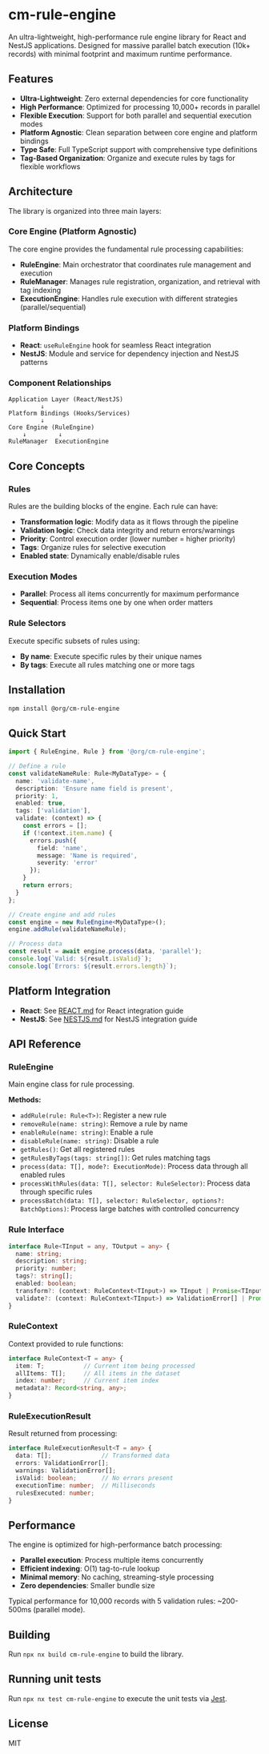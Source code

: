 # cm-rule-engine

An ultra-lightweight, high-performance rule engine library for React and NestJS applications. Designed for massive parallel batch execution (10k+ records) with minimal footprint and maximum runtime performance.

## Features

- **Ultra-Lightweight**: Zero external dependencies for core functionality
- **High Performance**: Optimized for processing 10,000+ records in parallel
- **Flexible Execution**: Support for both parallel and sequential execution modes
- **Platform Agnostic**: Clean separation between core engine and platform bindings
- **Type Safe**: Full TypeScript support with comprehensive type definitions
- **Tag-Based Organization**: Organize and execute rules by tags for flexible workflows

## Architecture

The library is organized into three main layers:

### Core Engine (Platform Agnostic)

The core engine provides the fundamental rule processing capabilities:

- **RuleEngine**: Main orchestrator that coordinates rule management and execution
- **RuleManager**: Manages rule registration, organization, and retrieval with tag indexing
- **ExecutionEngine**: Handles rule execution with different strategies (parallel/sequential)

### Platform Bindings

- **React**: `useRuleEngine` hook for seamless React integration
- **NestJS**: Module and service for dependency injection and NestJS patterns

### Component Relationships

```
Application Layer (React/NestJS)
         ↓
Platform Bindings (Hooks/Services)
         ↓
Core Engine (RuleEngine)
    ↓         ↓
RuleManager  ExecutionEngine
```

## Core Concepts

### Rules

Rules are the building blocks of the engine. Each rule can have:

- **Transformation logic**: Modify data as it flows through the pipeline
- **Validation logic**: Check data integrity and return errors/warnings
- **Priority**: Control execution order (lower number = higher priority)
- **Tags**: Organize rules for selective execution
- **Enabled state**: Dynamically enable/disable rules

### Execution Modes

- **Parallel**: Process all items concurrently for maximum performance
- **Sequential**: Process items one by one when order matters

### Rule Selectors

Execute specific subsets of rules using:

- **By name**: Execute specific rules by their unique names
- **By tags**: Execute all rules matching one or more tags

## Installation

```bash
npm install @org/cm-rule-engine
```

## Quick Start

```typescript
import { RuleEngine, Rule } from '@org/cm-rule-engine';

// Define a rule
const validateNameRule: Rule<MyDataType> = {
  name: 'validate-name',
  description: 'Ensure name field is present',
  priority: 1,
  enabled: true,
  tags: ['validation'],
  validate: (context) => {
    const errors = [];
    if (!context.item.name) {
      errors.push({
        field: 'name',
        message: 'Name is required',
        severity: 'error'
      });
    }
    return errors;
  }
};

// Create engine and add rules
const engine = new RuleEngine<MyDataType>();
engine.addRule(validateNameRule);

// Process data
const result = await engine.process(data, 'parallel');
console.log(`Valid: ${result.isValid}`);
console.log(`Errors: ${result.errors.length}`);
```

## Platform Integration

- **React**: See [REACT.md](./REACT.md) for React integration guide
- **NestJS**: See [NESTJS.md](./NESTJS.md) for NestJS integration guide

## API Reference

### RuleEngine

Main engine class for rule processing.

**Methods:**

- `addRule(rule: Rule<T>)`: Register a new rule
- `removeRule(name: string)`: Remove a rule by name
- `enableRule(name: string)`: Enable a rule
- `disableRule(name: string)`: Disable a rule
- `getRules()`: Get all registered rules
- `getRulesByTags(tags: string[])`: Get rules matching tags
- `process(data: T[], mode?: ExecutionMode)`: Process data through all enabled rules
- `processWithRules(data: T[], selector: RuleSelector)`: Process data through specific rules
- `processBatch(data: T[], selector: RuleSelector, options?: BatchOptions)`: Process large batches with controlled concurrency

### Rule Interface

```typescript
interface Rule<TInput = any, TOutput = any> {
  name: string;
  description: string;
  priority: number;
  tags?: string[];
  enabled: boolean;
  transform?: (context: RuleContext<TInput>) => TInput | Promise<TInput>;
  validate?: (context: RuleContext<TInput>) => ValidationError[] | Promise<ValidationError[]>;
}
```

### RuleContext

Context provided to rule functions:

```typescript
interface RuleContext<T = any> {
  item: T;           // Current item being processed
  allItems: T[];     // All items in the dataset
  index: number;     // Current item index
  metadata?: Record<string, any>;
}
```

### RuleExecutionResult

Result returned from processing:

```typescript
interface RuleExecutionResult<T = any> {
  data: T[];              // Transformed data
  errors: ValidationError[];
  warnings: ValidationError[];
  isValid: boolean;       // No errors present
  executionTime: number;  // Milliseconds
  rulesExecuted: number;
}
```

## Performance

The engine is optimized for high-performance batch processing:

- **Parallel execution**: Process multiple items concurrently
- **Efficient indexing**: O(1) tag-to-rule lookup
- **Minimal memory**: No caching, streaming-style processing
- **Zero dependencies**: Smaller bundle size

Typical performance for 10,000 records with 5 validation rules: ~200-500ms (parallel mode).

## Building

Run `npx nx build cm-rule-engine` to build the library.

## Running unit tests

Run `npx nx test cm-rule-engine` to execute the unit tests via [Jest](https://jestjs.io).

## License

MIT
